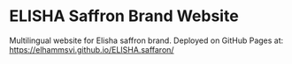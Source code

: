 
# ELISHA Saffron Brand Website
Multilingual website for Elisha saffron brand.
Deployed on GitHub Pages at: https://elhammsvi.github.io/ELISHA.saffaron/
